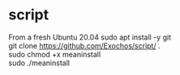# script
From a fresh Ubuntu 20.04
sudo apt install -y git<br>
git clone https://github.com/Exochos/script/ .<br>
sudo chmod +x meaninstall <br>
sudo ./meaninstall <br>
